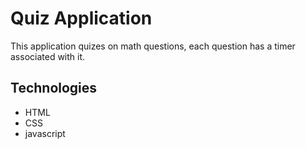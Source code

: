 # Quiz Application

This application quizes on math questions, each question has a timer associated with it.

## Technologies
- HTML
- CSS
- javascript
